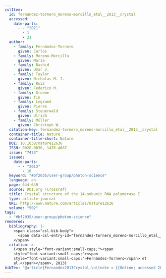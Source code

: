```yaml
---
cslItem:
  id: fernandez-tornero_moreno-morcillo_etal__2013__crystal
  accessed:
    date-parts:
      - - "2021"
        - 1
        - 21
  author:
    - family: Fernández-Tornero
      given: Carlos
    - family: Moreno-Morcillo
      given: María
    - family: Rashid
      given: Umar J.
    - family: Taylor
      given: Nicholas M. I.
    - family: Ruiz
      given: Federico M.
    - family: Gruene
      given: Tim
    - family: Legrand
      given: Pierre
    - family: Steuerwald
      given: Ulrich
    - family: Müller
      given: Christoph W.
  citation-key: fernandez-tornero_moreno-morcillo_etal__2013__crystal
  container-title: Nature
  container-title-short: Nature
  DOI: 10.1038/nature12636
  ISSN: 0028-0836, 1476-4687
  issue: "7473"
  issued:
    date-parts:
      - - "2013"
        - 10
  keyword: "#bf2035/user-group/photon-science"
  language: en
  page: 644-649
  source: DOI.org (Crossref)
  title: Crystal structure of the 14-subunit RNA polymerase I
  type: article-journal
  URL: http://www.nature.com/articles/nature12636
  volume: "502"
tags:
  - "#bf2035/user-group/photon-science"
rendered:
  bibliography: |-
    <span class="csl-bib-body">
      <span data-csl-entry-id="fernandez-tornero_moreno-morcillo_etal__2013__crystal" class="csl-entry"><span class='author-bib'>Fernández-Tornero, Moreno-Morcillo, M., Rashid, U. J., Taylor, N. M. I., Ruiz, F. M., Gruene, T., Legrand, P., Steuerwald, U., &#38; Müller, C. W.</span>. <span class='date-bib'>(2013)</span>. <span class='title'><b>Crystal structure of the 14-subunit RNA polymerase I</b></span>. <i>Nature</i>, <i>502</i>(7473), 644–649. <span class='URL'><a href='https://doi.org/10.1038/nature12636'>LINK</a></span></span>
    </span>
  citation: >-
    (<span style="font-variant:small-caps;"><span
    style="font-variant:small-caps;"><span
    style="font-variant:small-caps;">Fernández-Tornero</span> et
    al.</span></span>, 2013)
bibTex: "@article{Fernandez2013Crystal,\n\tnote = {[Online; accessed 2021-01-21]},\n\tauthor = {Fern{\\' a}ndez-Tornero, Carlos and Moreno-Morcillo, Mar{\\' i}a and Rashid, Umar J. and Taylor, Nicholas M. I. and Ruiz, Federico M. and Gruene, Tim and Legrand, Pierre and Steuerwald, Ulrich and M{\\\" u}ller, Christoph W.},\n\tjournal = {Nature},\n\tnumber = {7473},\n\tyear = {2013},\n\tmonth = {10},\n\tpages = {644--649},\n\ttitle = {Crystal structure of the 14-subunit {RNA} polymerase {I}},\n\thowpublished = {http://www.nature.com/articles/nature12636},\n\tvolume = {502},\n}\n\n"
---
```

